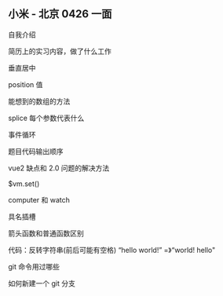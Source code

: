 ## 小米 - 北京 0426 一面

自我介绍

简历上的实习内容，做了什么工作

垂直居中

position 值

能想到的数组的方法

splice 每个参数代表什么

事件循环

题目代码输出顺序

vue2 缺点和 2.0 问题的解决方法

$vm.set()

computer 和 watch

具名插槽

箭头函数和普通函数区别

代码：反转字符串(前后可能有空格) “hello world!” =》“world! hello"

git 命令用过哪些

如何新建一个 git 分支
